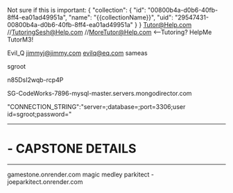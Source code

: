 

Not sure if this is important:
{
    "collection": {
        "id": "00800b4a-d0b6-40fb-8ff4-ea01ad49951a",
        "name": "{{collectionName}}",
        "uid": "29547431-00800b4a-d0b6-40fb-8ff4-ea01ad49951a"
    }
}
Tutor@Help.com //TutoringSesh@Help.com //MoreTutor@Help.com <--Tutoring?
HelpMe
TutorM3!

Evil_Q          jimmyj@jimmy.com
evilq@eq.com    sameas
<!-- user id -->
sgroot
<!-- pswrd -->
n85DsI2wqb-rcp4P
<!-- your master endpoint -->
SG-CodeWorks-7896-mysql-master.servers.mongodirector.com

"CONNECTION_STRING":"server=<YOUR MASTER ENPOINT CONNECTION>;database=<YOUR DATABASE NAME>;port=3306;user id=sgroot;password=<YOUR PASSWORD>"

********************
# - CAPSTONE DETAILS
********************

gamestone.onrender.com
magic medley
parkitect   - joeparkitect.onrender.com